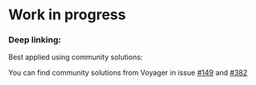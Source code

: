 # Work in progress

### Deep linking:

Best applied using community solutions:

You can find community solutions from Voyager in issue [#149](https://github.com/adrielcafe/voyager/issues/149)
and [#382](https://github.com/adrielcafe/voyager/issues/382)

